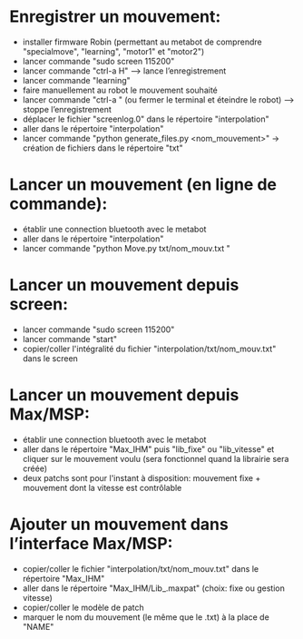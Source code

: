 
Enregistrer un mouvement:
=========================
* installer firmware Robin (permettant au metabot de comprendre "specialmove", "learning", "motor1" et "motor2")
* lancer commande "sudo screen <port serie> 115200"
* lancer commande "ctrl-a H" —> lance l’enregistrement
* lancer commande "learning"
* faire manuellement au robot le mouvement souhaité
* lancer commande "ctrl-a \" (ou fermer le terminal et éteindre le robot) —> stoppe l’enregistrement
* déplacer le fichier "screenlog.0" dans le répertoire "interpolation"
* aller dans le répertoire "interpolation"
* lancer commande "python generate_files.py <nom_mouvement>" -> création de fichiers dans le répertoire "txt"




Lancer un mouvement (en ligne de commande):
===========================================
* établir une connection bluetooth avec le metabot
* aller dans le répertoire "interpolation"
* lancer commande "python Move.py txt/nom_mouv.txt <port serie>"
	



Lancer un mouvement depuis screen:
==================================
* lancer commande "sudo screen <port serie> 115200"
* lancer commande "start"
* copier/coller l'intégralité du fichier "interpolation/txt/nom_mouv.txt" dans le screen




Lancer un mouvement depuis Max/MSP:
===================================
* établir une connection bluetooth avec le metabot
* aller dans le répertoire "Max_IHM" puis "lib_fixe" ou "lib_vitesse" et cliquer sur le mouvement voulu (sera fonctionnel quand la librairie sera créée)
* deux patchs sont pour l'instant à disposition: mouvement fixe + mouvement dont la vitesse est contrôlable




Ajouter un mouvement dans l’interface Max/MSP:
==============================================
* copier/coller le fichier "interpolation/txt/nom_mouv.txt" dans le répertoire "Max_IHM"
* aller dans le répertoire "Max_IHM/Lib_<choix>.maxpat" (choix: fixe ou gestion vitesse)
* copier/coller le modèle de patch
* marquer le nom du mouvement (le même que le .txt) à la place de "NAME"
